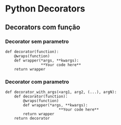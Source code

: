 # Python Decorators
## Decorators com função

### Decorator sem parametro
```
def decorator(function):
    @wraps(function)
    def wrapper(*args, **kwargs):
				**Your code here**
    return wrapper
``` 

### Decorator com parametro
```
def decorator_with_args(<arg1, arg2, (...), argN):
    def decorator(function):
        @wraps(function)
        def wrapper(*args, **kwargs):
						**Your code here**
        return wrapper
    return decorator
```